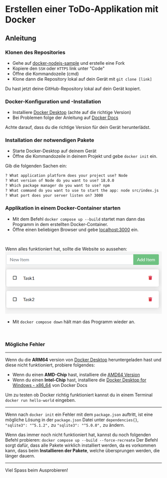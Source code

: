 # Erstellen einer ToDo-Applikation mit Docker

## Anleitung

### Klonen des Repositories

- Gehe auf [docker-nodejs-sample](https://github.com/ICT-BLJ/docker-nodejs-sample) und erstelle eine Fork
- Kopiere den ```SSH``` oder ```HTTPS``` link unter "Code"
- Öffne die Kommandozeile (cmd)
- Klone dann die Repository lokal auf dein Gerät mit ```git clone [link]```

Du hast jetzt deine GitHub-Repository lokal auf dein Gerät kopiert.

### Docker-Konfiguration und -Installation

- Installiere [Docker Desktop](https://www.docker.com/products/docker-desktop/) (achte auf die richtige Version)
- Bei Problemen folge der Anleitung auf [Docker Docs](https://docs.docker.com/desktop/install/windows-install/)

 Achte darauf, dass du die richtige Version für dein Gerät herunterlädst.

### Installation der notwendigen Pakete

- Starte Docker-Desktop auf deinem Gerät
- Öffne die Kommandozeile in deinem Projekt und gebe ```docker init``` ein.

Gib die folgenden Sachen ein:

```text
? What application platform does your project use? Node
? What version of Node do you want to use? 18.0.0
? Which package manager do you want to use? npm
? What command do you want to use to start the app: node src/index.js
? What port does your server listen on? 3000
```

### Applikation in einem Docker-Container starten

- Mit dem Befehl ```docker compose up --build``` startet man dann das
Programm in dem erstellten Docker-Container.
- Öffne einen beliebigen Browser und gebe [localhost:3000](http://localhost:3000/) ein.

</br>

Wenn alles funktioniert hat, sollte die Website so aussehen:
![ToDo Applikation im Browser](todo_app.png)

- Mit ```docker compose down``` hält man das Programm wieder an.

</br>

### Mögliche Fehler

---
Wenn du die **ARM64** version von [Docker Desktop](https://www.docker.com/products/docker-desktop/) heruntergeladen hast und diese nicht funktioniert, probiere folgendes:

- Wenn du einen **AMD-Chip** hast, installiere die [AMD64 Version](https://www.docker.com/products/docker-desktop/)
- Wenn du einen **Intel-Chip** hast, installiere die [Docker Desktop for Windows - x86_64](https://docs.docker.com/desktop/install/windows-install/) von Docker Docs

Um zu testen ob Docker richtig funktioniert kannst du in einem Terminal ```docker run hello-world``` eingeben.

---

Wenn nach ```docker init``` ein Fehler mit dem ```package.json``` auftritt, ist eine mögliche Lösung in der ```package.json``` Datei unter ```dependencies{}```, ```"sqlite3": "^5.1.2",``` zu ```"sqlite3": "^5.0.0",``` zu ändern.

Wenn das immer noch nicht funktioniert hat, kannst du noch folgenden Befehl probieren: ```docker compose up --build --force-recreate``` Der Befehl sorgt dafür, dass alle Pakete wirklich installiert werden, da es vorkommen kann, dass beim **Installieren der Pakete**, welche übersprungen werden, die länger dauern.

---

Viel Spass beim Ausprobieren!
